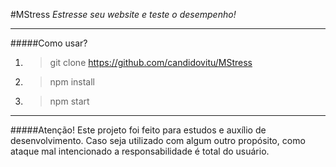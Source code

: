 #MStress
_Estresse seu website e teste o desempenho!_

------------
#####Como usar?
1. > git clone https://github.com/candidovitu/MStress
2. > npm install
3. > npm start

------

#####Atenção!
Este projeto foi feito para estudos e auxílio de desenvolvimento. Caso seja utilizado com algum outro propósito, como ataque mal intencionado a responsabilidade é total do usuário.
